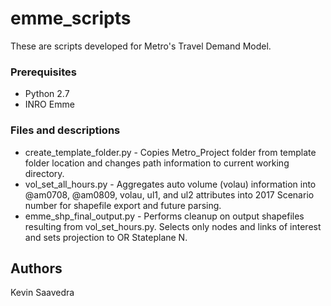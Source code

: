 # emme_scripts

These are scripts developed for Metro's Travel Demand Model. 

### Prerequisites

* Python 2.7
* INRO Emme

### Files and descriptions

* create_template_folder.py - Copies Metro_Project folder from template folder location and changes path information to current working directory.
* vol_set_all_hours.py - Aggregates auto volume (volau) information into @am0708, @am0809, volau, ul1, and ul2 attributes into 2017 Scenario number for shapefile export and future parsing.
* emme_shp_final_output.py - Performs cleanup on output shapefiles resulting from vol_set_hours.py. Selects only nodes and links of interest and sets projection to OR Stateplane N.


## Authors

Kevin Saavedra